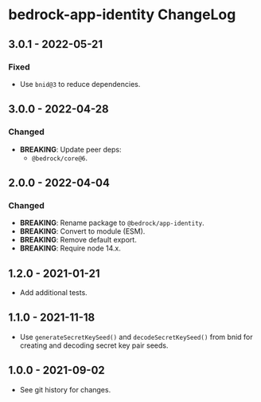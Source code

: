 # bedrock-app-identity ChangeLog

## 3.0.1 - 2022-05-21

### Fixed
- Use `bnid@3` to reduce dependencies.

## 3.0.0 - 2022-04-28

### Changed
- **BREAKING**: Update peer deps:
  - `@bedrock/core@6`.

## 2.0.0 - 2022-04-04

### Changed
- **BREAKING**: Rename package to `@bedrock/app-identity`.
- **BREAKING**: Convert to module (ESM).
- **BREAKING**: Remove default export.
- **BREAKING**: Require node 14.x.

## 1.2.0 - 2021-01-21

- Add additional tests.

## 1.1.0 - 2021-11-18

- Use `generateSecretKeySeed()` and `decodeSecretKeySeed()` from bnid for
  creating and decoding secret key pair seeds.

## 1.0.0 - 2021-09-02

- See git history for changes.
